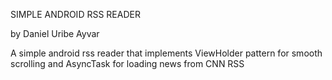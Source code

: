 SIMPLE ANDROID RSS READER<br />

by Daniel Uribe Ayvar

A simple android rss reader that implements ViewHolder pattern for smooth scrolling and AsyncTask for loading news from CNN RSS